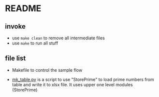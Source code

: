 README
======

## invoke

* use ```make clean``` to remove all intermediate files
* use ```make``` to run all stuff

## file list

* Makefile to control the sample flow

* [mk_table.py](./mk_table.py) is a script to use "StorePrime" to load prime numbers from table and write it to xlsx file. It uses upper one level modules (StorePrime)
